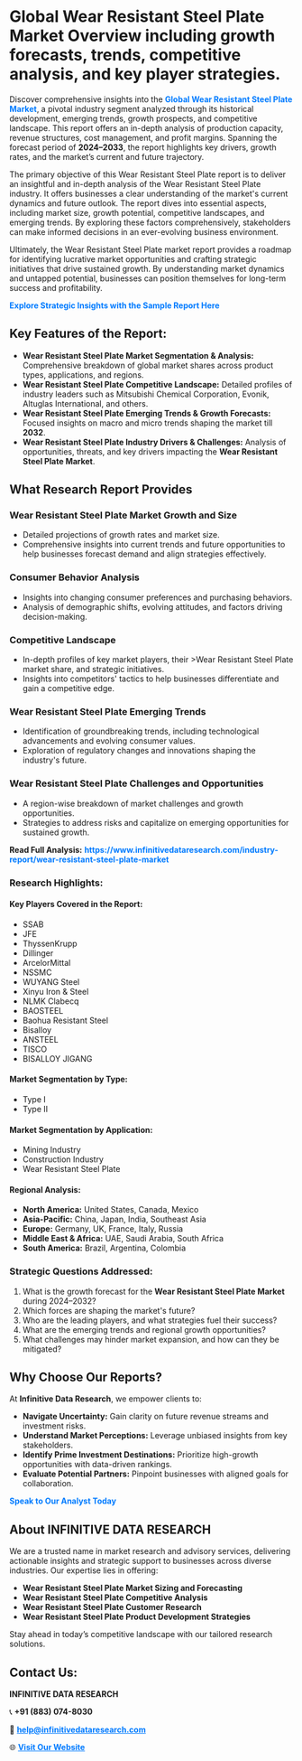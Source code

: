 <h1>Global Wear Resistant Steel Plate Market Overview including growth forecasts, trends, competitive analysis, and key player strategies.</h1>
<p>
Discover comprehensive insights into the 
<a href="https://www.infinitivedataresearch.com/industry-report/wear-resistant-steel-plate-market" rel="dofollow" style="color: #007BFF; text-decoration: none;"><strong>Global Wear Resistant Steel Plate Market</strong></a>, a pivotal industry segment analyzed through its historical development, emerging trends, growth prospects, and competitive landscape. This report offers an in-depth analysis of production capacity, revenue structures, cost management, and profit margins. Spanning the forecast period of <strong>2024–2033</strong>, the report highlights key drivers, growth rates, and the market’s current and future trajectory.
</p>
<p>
The primary objective of this Wear Resistant Steel Plate report is to deliver an insightful and in-depth analysis of the Wear Resistant Steel Plate industry. It offers businesses a clear understanding of the market's current dynamics and future outlook. The report dives into essential aspects, including market size, growth potential, competitive landscapes, and emerging trends. By exploring these factors comprehensively, stakeholders can make informed decisions in an ever-evolving business environment.
</p>
<p>
Ultimately, the Wear Resistant Steel Plate market report provides a roadmap for identifying lucrative market opportunities and crafting strategic initiatives that drive sustained growth. By understanding market dynamics and untapped potential, businesses can position themselves for long-term success and profitability.
</p>
<p>
<a href="https://www.infinitivedataresearch.com/request-sample/reportId=112554" style="color: #007BFF; text-decoration: none;"><strong>Explore Strategic Insights with the Sample Report Here</strong></a>
</p>

<h2>Key Features of the Report:</h2>
<ul>
<li><strong>Wear Resistant Steel Plate Market Segmentation & Analysis:</strong> Comprehensive breakdown of global market shares across product types, applications, and regions.</li>
<li><strong>Wear Resistant Steel Plate Competitive Landscape:</strong> Detailed profiles of industry leaders such as Mitsubishi Chemical Corporation, Evonik, Altuglas International, and others.</li>
<li><strong>Wear Resistant Steel Plate Emerging Trends & Growth Forecasts:</strong> Focused insights on macro and micro trends shaping the market till <strong>2032</strong>.</li>
<li><strong>Wear Resistant Steel Plate Industry Drivers & Challenges:</strong> Analysis of opportunities, threats, and key drivers impacting the <strong>Wear Resistant Steel Plate Market</strong>.</li>
</ul>

<h2>What Research Report Provides</h2>
<h3>Wear Resistant Steel Plate Market Growth and Size</h3>
<ul>
<li>Detailed projections of growth rates and market size.</li>
<li>Comprehensive insights into current trends and future opportunities to help businesses forecast demand and align strategies effectively.</li>
</ul>

<h3>Consumer Behavior Analysis</h3>
<ul>
<li>Insights into changing consumer preferences and purchasing behaviors.</li>
<li>Analysis of demographic shifts, evolving attitudes, and factors driving decision-making.</li>
</ul>

<h3>Competitive Landscape</h3>
<ul>
<li>In-depth profiles of key market players, their >Wear Resistant Steel Plate market share, and strategic initiatives.</li>
<li>Insights into competitors' tactics to help businesses differentiate and gain a competitive edge.</li>
</ul>

<h3>Wear Resistant Steel Plate Emerging Trends</h3>
<ul>
<li>Identification of groundbreaking trends, including technological advancements and evolving consumer values.</li>
<li>Exploration of regulatory changes and innovations shaping the industry's future.</li>
</ul>

<h3>Wear Resistant Steel Plate Challenges and Opportunities</h3>
<ul>
<li>A region-wise breakdown of market challenges and growth opportunities.</li>
<li>Strategies to address risks and capitalize on emerging opportunities for sustained growth.</li>
</ul>
<p><strong>Read Full Analysis:</strong> <a href="https://www.infinitivedataresearch.com/industry-report/wear-resistant-steel-plate-market" rel="dofollow" style="color: #007BFF; text-decoration: none;"><strong>https://www.infinitivedataresearch.com/industry-report/wear-resistant-steel-plate-market</strong></a></p>
<h3>Research Highlights:</h3>
<h4>Key Players Covered in the Report:</h4>
<ul><li>SSAB</li><li>JFE</li><li>ThyssenKrupp</li><li>Dillinger</li><li>ArcelorMittal</li><li>NSSMC</li><li>WUYANG Steel</li><li>Xinyu Iron &amp; Steel</li><li>NLMK Clabecq</li><li>BAOSTEEL</li><li>Baohua Resistant Steel</li><li>Bisalloy</li><li>ANSTEEL</li><li>TISCO</li><li>BISALLOY JIGANG</li></ul>
<h4>Market Segmentation by Type:</h4>
<ul><li>Type I</li><li>Type II</li></ul>
<h4>Market Segmentation by Application:</h4>
<ul><li>Mining Industry</li><li>Construction Industry</li><li>Wear Resistant Steel Plate</li></ul>

<h4>Regional Analysis:</h4>
<ul>
<li><strong>North America:</strong> United States, Canada, Mexico</li>
<li><strong>Asia-Pacific:</strong> China, Japan, India, Southeast Asia</li>
<li><strong>Europe:</strong> Germany, UK, France, Italy, Russia</li>
<li><strong>Middle East & Africa:</strong> UAE, Saudi Arabia, South Africa</li>
<li><strong>South America:</strong> Brazil, Argentina, Colombia</li>
</ul>

<h3>Strategic Questions Addressed:</h3>
<ol>
<li>What is the growth forecast for the <strong>Wear Resistant Steel Plate Market</strong> during 2024–2032?</li>
<li>Which forces are shaping the market's future?</li>
<li>Who are the leading players, and what strategies fuel their success?</li>
<li>What are the emerging trends and regional growth opportunities?</li>
<li>What challenges may hinder market expansion, and how can they be mitigated?</li>
</ol>

<h2>Why Choose Our Reports?</h2>
<p>At <strong>Infinitive Data Research</strong>, we empower clients to:</p>
<ul>
<li><strong>Navigate Uncertainty:</strong> Gain clarity on future revenue streams and investment risks.</li>
<li><strong>Understand Market Perceptions:</strong> Leverage unbiased insights from key stakeholders.</li>
<li><strong>Identify Prime Investment Destinations:</strong> Prioritize high-growth opportunities with data-driven rankings.</li>
<li><strong>Evaluate Potential Partners:</strong> Pinpoint businesses with aligned goals for collaboration.</li>
</ul>
<p><a href="https://www.infinitivedataresearch.com/industry-report/wear-resistant-steel-plate-market" rel="dofollow" style="color: #007BFF; text-decoration: none;"><strong>Speak to Our Analyst Today</strong></a></p>

<h2>About INFINITIVE DATA RESEARCH</h2>
<p>We are a trusted name in market research and advisory services, delivering actionable insights and strategic support to businesses across diverse industries. Our expertise lies in offering:</p>
<ul>
<li><strong>Wear Resistant Steel Plate Market Sizing and Forecasting</strong></li>
<li><strong>Wear Resistant Steel Plate Competitive Analysis</strong></li>
<li><strong>Wear Resistant Steel Plate Customer Research</strong></li>
<li><strong>Wear Resistant Steel Plate Product Development Strategies</strong></li>
</ul>
<p>Stay ahead in today’s competitive landscape with our tailored research solutions.</p>

<h2>Contact Us:</h2>
<p><strong>INFINITIVE DATA RESEARCH</strong></p>
<p>📞 <strong>+91 (883) 074-8030</strong></p>
<p>📧 <strong><a href="mailto:help@infinitivedataresearch.com" style="color: #007BFF;">help@infinitivedataresearch.com</a></strong></p>
<p>🌐 <strong><a href="https://www.infinitivedataresearch.com" rel="dofollow" style="color: #007BFF;">Visit Our Website</a></strong></p>